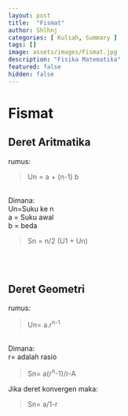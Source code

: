```yaml
---
layout: post
title:  "Fismat"
author: Shlhnj
categories: [ Kuliah, Summary ]
tags: []
image: assets/images/Fismat.jpg
description: "Fisika Matematika"
featured: false
hidden: false
---
```


# Fismat <br>

## Deret Aritmatika
rumus: <br>
> Un = a + (n-1) b
<br>
Dimana: <br>
Un=Suku ke n <br>
a = Suku awal <br>
b = beda <br>

> Sn = n/2 (U1 + Un)

<br>
<br>

## Deret Geometri
rumus:<br>
> Un= a.r<sup>n-1</sup>
<br>
Dimana: <br>
r= adalah rasio

> Sn= a(r<sup>n</sup>-1)/r-A

Jika deret konvergen maka: <br>

> Sn= a/1-r



